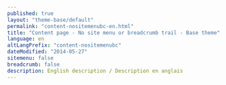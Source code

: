 ```yaml
---
published: true
layout: "theme-base/default"
permalink: "content-nositemenubc-en.html"
title: "Content page - No site menu or breadcrumb trail - Base theme"
language: en
altLangPrefix: "content-nositemenubc"
dateModified: "2014-05-27"
sitemenu: false
breadcrumb: false
description: English description / Description en anglais
---
```


